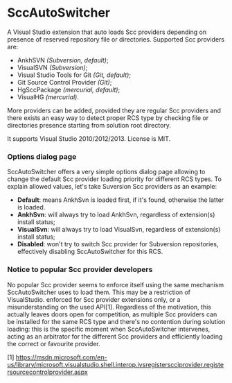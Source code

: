 # SccAutoSwitcher

A Visual Studio extension that auto loads Scc providers
depending on presence of reserved repository file
or directories.
Supported Scc providers are:

 * AnkhSVN *(Subversion, default)*;
 * VisualSVN *(Subversion)*;
 * Visual Studio Tools for Git *(Git, default)*;
 * Git Source Control Provider *(Git)*;
 * HgSccPackage *(mercurial, default)*;
 * VisualHG *(mercurial)*.
 
More providers can be added, provided they are regular
Scc providers and there exists an easy way to detect
proper RCS type by checking file or directories presence
starting from solution root directory.

It supports Visual Studio 2010/2012/2013. License is MIT.

### Options dialog page

SccAutoSwitcher offers a very simple options dialog page
allowing to change the default Scc provider loading
priority for different RCS types. To explain allowed
values, let's take Suversion Scc providers as an example:

* **Default**: means AnkhSvn is loaded first, if it's
  found, otherwise the latter is loaded.
* **AnkhSvn**: will always try to load AnkhSvn,
  regardless of extension(s) install status;
* **VisualSvn**: will always try to load VisualSvn,
  regardless of extension(s) install status;
* **Disabled**: won't try to switch Scc provider for
  Subversion repositories, effectively disabling
  SccAutoSwitcher for this RCS.

### Notice to popular Scc provider developers

No popular Scc provider seems to enforce itself using
the same mechanism SccAutoSwitcher uses to load them.
This may be a restriction of VisualStudio. enforced for
Scc provider extensions only, or a misunderstanding
on the used API[1]. Regardless of the motivation, this
actually leaves doors open for competition, as multiple
Scc providers can be installed for the same RCS type and
there's no contention during solution loading: this is
the specific moment when SccAutoSwitcher intervenes,
acting as an arbitrator for the different Scc providers
and efficiently loading the correct or favourite
provider.

[1] https://msdn.microsoft.com/en-us/library/microsoft.visualstudio.shell.interop.ivsregisterscciprovider.registersourcecontrolprovider.aspx